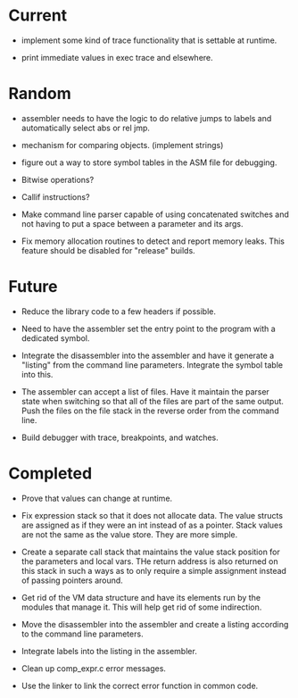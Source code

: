 

# Current

* implement some kind of trace functionality that is settable at runtime.

* print immediate values in exec trace and elsewhere.

# Random

* assembler needs to have the logic to do relative jumps to labels and
automatically select abs or rel jmp.

* mechanism for comparing objects. (implement strings)

* figure out a way to store symbol tables in the ASM file for debugging.

* Bitwise operations?

* Callif instructions?

* Make command line parser capable of using concatenated switches and not having to put a space between a parameter and its args.

* Fix memory allocation routines to detect and report memory leaks. This feature should be disabled for "release" builds.

# Future

* Reduce the library code to a few headers if possible.

* Need to have the assembler set the entry point to the program with a
dedicated symbol.

* Integrate the disassembler into the assembler and have it generate a
"listing" from the command line parameters. Integrate the symbol table into
this.

* The assembler can accept a list of files. Have it maintain the parser state
when switching so that all of the files are part of the same output. Push the
files on the file stack in the reverse order from the command line.

* Build debugger with trace, breakpoints, and watches.

# Completed

* Prove that values can change at runtime.

* Fix expression stack so that it does not allocate data. The value structs are assigned as if they were an int instead of as a pointer. Stack values are not the same as the value store. They are more simple.

* Create a separate call stack that maintains the value stack position for the parameters and local vars. THe return address is also returned on this stack in such a ways as to only require a simple assignment instead of passing pointers around.

* Get rid of the VM data structure and have its elements run by the modules that manage it. This will help get rid of some indirection.

* Move the disassembler into the assembler and create a listing according to the command line parameters.

* Integrate labels into the listing in the assembler.

* Clean up comp_expr.c error messages.

* Use the linker to link the correct error function in common code.

